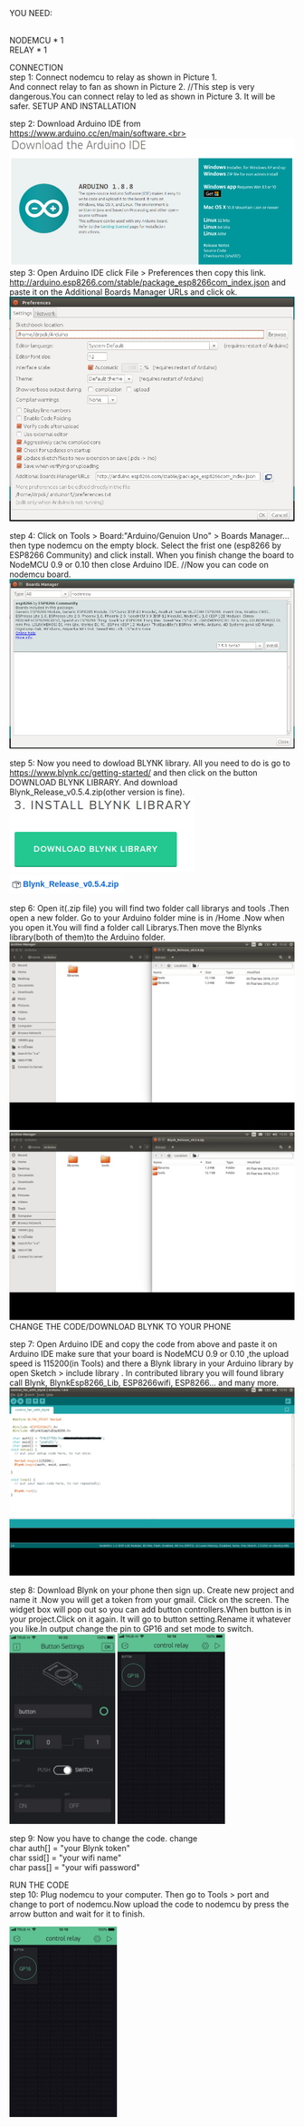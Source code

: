 
YOU NEED:
    
<br>NODEMCU * 1 <br>RELAY * 1 <br>
     
CONNECTION<br>
step 1: Connect nodemcu to relay as shown in Picture 1.<br> And connect relay to fan as shown in Picture 2. //This step is very dangerous.You can connect relay to led as shown in Picture 3. It will be safer.
SETUP AND INSTALLATION<br>

step 2: Download Arduino IDE from https://www.arduino.cc/en/main/software.<br>
<a href="https://www.arduino.cc/en/main/software">
<img src="https://github.com/yoshi151/NodeMCU-Control-Fan-With-Relay/blob/master/picture/step2.png"><br>
</a>
step 3: Open Arduino IDE click File > Preferences then copy this link.
http://arduino.esp8266.com/stable/package_esp8266com_index.json and paste it on the Additional Boards Manager URLs and click ok.<br>
<img src="https://github.com/yoshi151/NodeMCU-Control-Fan-With-Relay/blob/master/picture/step3.png"><br>

step 4: Click on Tools > Board:"Arduino/Genuion Uno" > Boards Manager...
then type nodemcu on the empty block. Select the frist one (esp8266 by ESP8266 Community) and click install.
When you finish change the board to NodeMCU 0.9 or 0.10 then close Arduino IDE.
//Now you can code on nodemcu board.<br>
<img src="https://github.com/yoshi151/NodeMCU-Control-Fan-With-Relay/blob/master/picture/step4.png"><br>

step 5: Now you need to dowload BLYNK library. All you need to do is go to https://www.blynk.cc/getting-started/ 
and then click on the button DOWNLOAD BLYNK LIBRARY. And download Blynk_Release_v0.5.4.zip(other version is fine).<br>
<img src="https://github.com/yoshi151/NodeMCU-Control-Fan-With-Relay/blob/master/picture/step5.png"><br>
<img src="https://github.com/yoshi151/NodeMCU-Control-Fan-With-Relay/blob/master/picture/step5.1.png"><br>

step 6: Open it(.zip file) you will find two folder call librarys and tools .Then open a new folder. Go to your Arduino folder mine is in /Home .Now when you open it.You will find a folder call Librarys.Then move the Blynks library(both of them)to the Arduino folder.<br>
<img src="https://github.com/yoshi151/NodeMCU-Control-Fan-With-Relay/blob/master/picture/step6.png"><br>
<img src="https://github.com/yoshi151/NodeMCU-Control-Fan-With-Relay/blob/master/picture/step6.1.png"><br>
CHANGE THE CODE/DOWNLOAD BLYNK TO YOUR PHONE<br>
    
step 7: Open Arduino IDE and copy the code from above and paste it on Arduino IDE make sure that your board is NodeMCU 0.9 or 0.10 ,the upload speed is 115200(in Tools) and there a Blynk library in your Arduino library by open Sketch > include library 
. In contributed library you will found library call Blynk, BlynkEsp8266_Lib, ESP8266wifi, ESP8266... and many more.<br>
<img src="https://github.com/yoshi151/NodeMCU-Control-Fan-With-Relay/blob/master/picture/step7.png"><br>

step 8: Download Blynk on your phone then sign up. Create new project and name it .Now you will get a token from your gmail. Click on the screen. The widget box will pop out so you can add button controllers.When button is in your project.Click on it again. It will go to button setting.Rename it whatever you like.In output change the pin to GP16 and set mode to switch.<br>
<img src="https://github.com/yoshi151/NodeMCU-Control-Fan-With-Relay/blob/master/picture/step8.png">
<img src="https://github.com/yoshi151/NodeMCU-Control-Fan-With-Relay/blob/master/picture/step8.1.png"><br>

step 9: Now you have to change the code. 
change <br>
char auth[] = "your Blynk token" <br>
char ssid[] = "your wifi name" <br>
char pass[] = "your wifi password" <br>

RUN THE CODE<br>
step 10: Plug nodemcu to your computer. Then go to Tools > port and change to port of nodemcu.Now upload the code to nodemcu by press the arrow button and wait for it to finish.


<a href="https://www.w3schools.com">
<img src="https://github.com/yoshi151/NodeMCU-Control-Fan-With-Relay/blob/master/picture/step8.1.png"><br>
</a>
